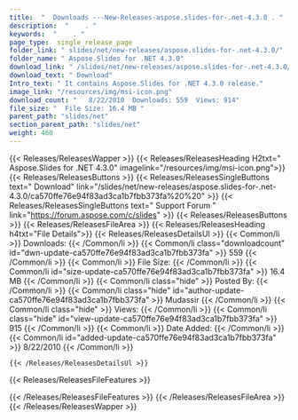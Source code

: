 ```yaml
---
title:  "  Downloads ---New-Releases-aspose.slides-for-.net-4.3.0 . " 
description:  "    . " 
keywords:  "    . " 
page_type:  single_release_page
folder_link: " slides/net/new-releases/aspose.slides-for-.net-4.3.0/"
folder_name: " Aspose.Slides for .NET 4.3.0"
download_link: " /slides/net/new-releases/aspose.slides-for-.net-4.3.0/ca570ffe76e94f83ad3ca1b7fbb373fa"
download_text: " Download"
Intro_text: " It contains Aspose.Slides for .NET 4.3.0 release."
image_link: "/resources/img/msi-icon.png"
download_count: "   8/22/2010  Downloads: 559  Views: 914"
file_size: "  File Size: 16.4 MB "
parent_path: "slides/net"
section_parent_path: "slides/net"
weight: 460
---
```


{{< Releases/ReleasesWapper >}}
  {{< Releases/ReleasesHeading H2txt=" Aspose.Slides for .NET 4.3.0" imagelink="/resources/img/msi-icon.png">}}
  {{< Releases/ReleasesButtons >}}
    {{< Releases/ReleasesSingleButtons text=" Download" link="/slides/net/new-releases/aspose.slides-for-.net-4.3.0/ca570ffe76e94f83ad3ca1b7fbb373fa%20%20" >}}
    {{< Releases/ReleasesSingleButtons text=" Support Forum " link="https://forum.aspose.com/c/slides" >}}
  {{< Releases/ReleasesButtons >}}
  {{< Releases/ReleasesFileArea >}}
    {{< Releases/ReleasesHeading h4txt="File Details">}}
    {{< Releases/ReleasesDetailsUl >}}
            {{< Common/li  >}} Downloads: {{< /Common/li >}} 
      {{< Common/li class="downloadcount" id="dwn-update-ca570ffe76e94f83ad3ca1b7fbb373fa" >}} 559 {{< /Common/li >}} 
      {{< Common/li  >}} File Size: {{< /Common/li >}} 
      {{< Common/li id="size-update-ca570ffe76e94f83ad3ca1b7fbb373fa" >}} 16.4 MB {{< /Common/li >}} 
      {{< Common/li  class="hide" >}} Posted By: {{< /Common/li >}} 
      {{< Common/li class="hide" id="author-update-ca570ffe76e94f83ad3ca1b7fbb373fa" >}} Mudassir {{< /Common/li >}} 
      {{< Common/li class="hide"  >}} Views: {{< /Common/li >}} 
      {{< Common/li class="hide" id="view-update-ca570ffe76e94f83ad3ca1b7fbb373fa" >}} 915 {{< /Common/li >}} 
      {{< Common/li  >}} Date Added: {{< /Common/li >}} 
      {{< Common/li id="added-update-ca570ffe76e94f83ad3ca1b7fbb373fa" >}} 8/22/2010 {{< /Common/li >}} 

    {{< /Releases/ReleasesDetailsUl >}}

  {{< Releases/ReleasesFileFeatures >}}
      
  {{< /Releases/ReleasesFileFeatures >}}
 {{< /Releases/ReleasesFileArea >}}
{{< /Releases/ReleasesWapper >}}



